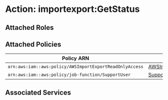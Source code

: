 # Action: importexport:GetStatus

## Attached Roles

## Attached Policies

| Policy ARN | Policy Name |
|------------|-------------|
| `arn:aws:iam::aws:policy/AWSImportExportReadOnlyAccess` | [AWSImportExportReadOnlyAccess](../policies.md#awsimportexportreadonlyaccess) |
| `arn:aws:iam::aws:policy/job-function/SupportUser` | [SupportUser](../policies.md#supportuser) |

## Associated Services


